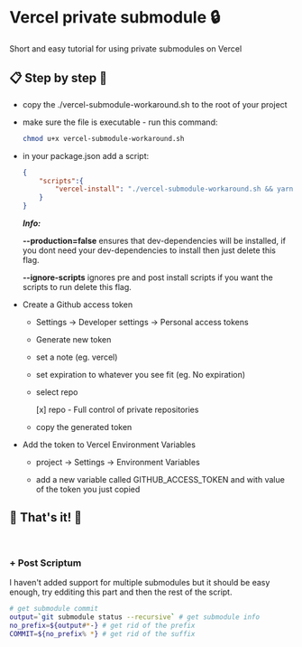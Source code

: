 # Vercel private submodule 🔒

Short and easy tutorial for using private submodules on Vercel

## 📋 Step by step 🚀

- copy the ./vercel-submodule-workaround.sh to the root of your project

- make sure the file is executable - run this command:

    ```bash
    chmod u+x vercel-submodule-workaround.sh
    ```

- in your package.json add a script:

    ```json
    {
        "scripts":{
            "vercel-install": "./vercel-submodule-workaround.sh && yarn --ignore-scripts --production=false",
        }
    }
    ```
    ***Info:*** 
    
    **--production=false** ensures that dev-dependencies will be installed, if you dont need your dev-dependencies to install then just delete this flag.

    **--ignore-scripts** ignores pre and post install scripts if you want the scripts to run delete this flag.

- Create a Github access token

    - Settings -> Developer settings -> Personal access tokens

    - Generate new token
     
    - set a note  (eg. vercel)

    - set expiration to whatever you see fit (eg. No expiration)

    - select repo
    
        [x] repo - Full control of private repositories
    
    - copy the generated token

- Add the token to Vercel Environment Variables

    - project -> Settings -> Environment Variables

    - add a new variable called GITHUB_ACCESS_TOKEN and with value of the token you just copied

## 🎉 That's it! 🎉

<br/>

### + Post Scriptum

I haven't added support for multiple submodules but it should be easy enough, try edditing this part and then the rest of the script.

```bash
# get submodule commit
output=`git submodule status --recursive` # get submodule info
no_prefix=${output#*-} # get rid of the prefix
COMMIT=${no_prefix% *} # get rid of the suffix
```